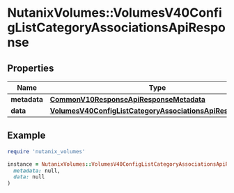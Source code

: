 # NutanixVolumes::VolumesV40ConfigListCategoryAssociationsApiResponse

## Properties

| Name | Type | Description | Notes |
| ---- | ---- | ----------- | ----- |
| **metadata** | [**CommonV10ResponseApiResponseMetadata**](CommonV10ResponseApiResponseMetadata.md) |  | [optional] |
| **data** | [**VolumesV40ConfigListCategoryAssociationsApiResponseData**](VolumesV40ConfigListCategoryAssociationsApiResponseData.md) |  | [optional] |

## Example

```ruby
require 'nutanix_volumes'

instance = NutanixVolumes::VolumesV40ConfigListCategoryAssociationsApiResponse.new(
  metadata: null,
  data: null
)
```

